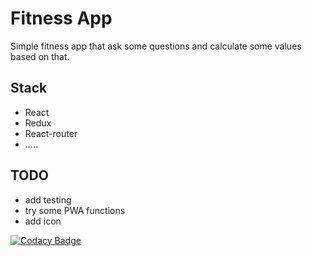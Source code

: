 # Fitness App

Simple fitness app that ask some questions and calculate some values based on that.


## Stack

* React
* Redux
* React-router
* .....

## TODO

* add testing
* try some PWA functions
* add icon

[![Codacy Badge](https://api.codacy.com/project/badge/Grade/214dabc21d444c5b8b451dc66d42e777)](https://www.codacy.com/app/davidbeijinho/fitness-app?utm_source=github.com&amp;utm_medium=referral&amp;utm_content=davidbeijinho/fitness-app&amp;utm_campaign=Badge_Grade)